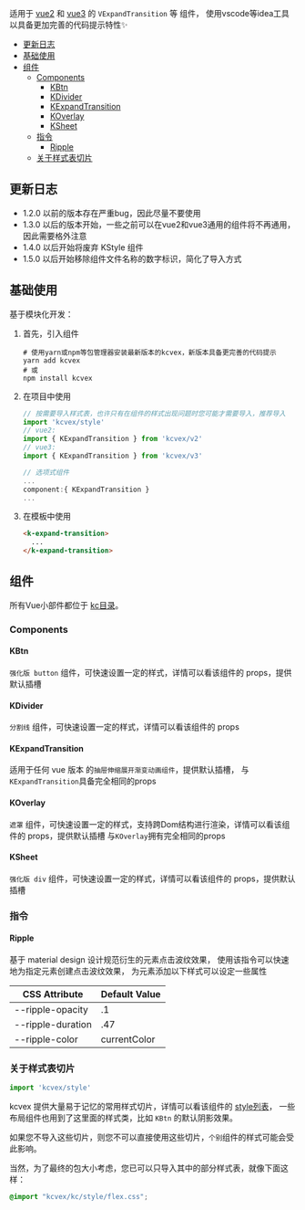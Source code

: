 适用于 [vue2](https://v2.vuejs.org/) 和 [vue3](https://vuejs.org/) 的 `VExpandTransition` 等 组件，
使用vscode等idea工具以具备更加完善的代码提示特性✨

<!-- TOC -->
  * [更新日志](#更新日志)
  * [基础使用](#基础使用)
  * [组件](#组件)
    * [Components](#components)
      * [KBtn](#kbtn)
      * [KDivider](#kdivider)
      * [KExpandTransition](#kexpandtransition)
      * [KOverlay](#koverlay)
      * [KSheet](#ksheet)
    * [指令](#指令)
      * [Ripple](#ripple)
    * [关于样式表切片](#关于样式表切片)
<!-- TOC -->

## 更新日志

- 1.2.0 以前的版本存在严重bug，因此尽量不要使用
- 1.3.0 以后的版本开始，一些之前可以在vue2和vue3通用的组件将不再通用，因此需要格外注意
- 1.4.0 以后开始将废弃 KStyle 组件
- 1.5.0 以后开始移除组件文件名称的数字标识，简化了导入方式

## 基础使用

基于模块化开发：

1. 首先，引入组件
   ```shell
   # 使用yarn或npm等包管理器安装最新版本的kcvex，新版本具备更完善的代码提示
   yarn add kcvex
   # 或
   npm install kcvex
   ```
2. 在项目中使用
   ```javascript
   // 按需要导入样式表，也许只有在组件的样式出现问题时您可能才需要导入，推荐导入
   import 'kcvex/style'
   // vue2:
   import { KExpandTransition } from 'kcvex/v2'
   // vue3:
   import { KExpandTransition } from 'kcvex/v3'
   ```
   ```javascript
   // 选项式组件
   ...
   component:{ KExpandTransition }
   ...
   ```
2. 在模板中使用
   ```html
   <k-expand-transition>
     ...
   </k-expand-transition>
   ```

## 组件

所有Vue小部件都位于 [kc目录](./kc/)。

### Components

#### KBtn

`强化版 button` 组件，可快速设置一定的样式，详情可以看该组件的 props，提供默认插槽

#### KDivider

`分割线` 组件，可快速设置一定的样式，详情可以看该组件的 props

#### KExpandTransition

适用于任何 vue 版本 的`抽屉伸缩展开渐变动画组件`，提供默认插槽，
与`KExpandTransition`具备完全相同的props

#### KOverlay

`遮罩` 组件，可快速设置一定的样式，支持跨Dom结构进行渲染，详情可以看该组件的 props，提供默认插槽
与`KOverlay`拥有完全相同的props

#### KSheet

`强化版 div` 组件，可快速设置一定的样式，详情可以看该组件的 props，提供默认插槽

### 指令

#### Ripple

基于 material design 设计规范衍生的元素点击波纹效果，
使用该指令可以快速地为指定元素创建点击波纹效果，
为元素添加以下样式可以设定一些属性

| CSS Attribute     | Default Value |
|-------------------|---------------|
| --ripple-opacity  | .1            |
| --ripple-duration | .47           |
| --ripple-color    | currentColor  |

### 关于样式表切片

```js
import 'kcvex/style'
```

kcvex 提供大量易于记忆的常用样式切片，详情可以看该组件的 [style列表](./kc/style.js)，
一些布局组件也用到了这里面的样式类，比如 `KBtn` 的默认阴影效果。

如果您不导入这些切片，则您不可以直接使用这些切片，`个别`组件的样式可能会受此影响。

当然，为了最终的包大小考虑，您已可以只导入其中的部分样式表，就像下面这样：

```css
@import "kcvex/kc/style/flex.css";
```
